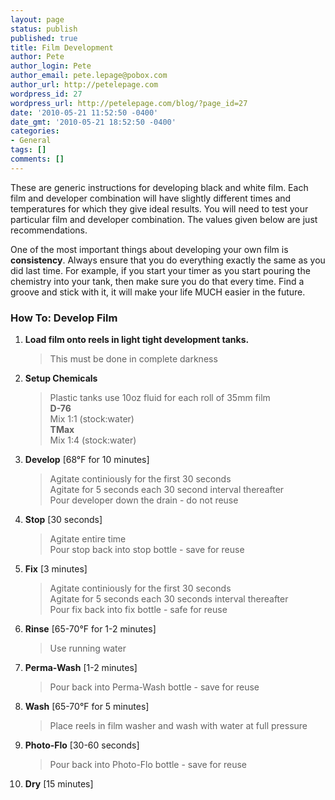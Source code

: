 ```yaml
---
layout: page
status: publish
published: true
title: Film Development
author: Pete
author_login: Pete
author_email: pete.lepage@pobox.com
author_url: http://petelepage.com
wordpress_id: 27
wordpress_url: http://petelepage.com/blog/?page_id=27
date: '2010-05-21 11:52:50 -0400'
date_gmt: '2010-05-21 18:52:50 -0400'
categories:
- General
tags: []
comments: []
---
```

<p>These are generic instructions for developing black and white film.  Each film and developer combination will have slightly different times and temperatures for which they give ideal results.  You will need to test your particular  film and developer combination.  The values given below are just recommendations.</p>
<p>One of the most important things about developing your own film is <strong>consistency</strong>.  Always ensure that you do everything exactly the same as you did last time.  For example, if you start your timer as you start pouring the chemistry into your tank, then make sure you do that every time.  Find a groove and stick with it, it will make your life MUCH easier in the future.</p>
<h3>How To: Develop Film</h3>
<ol>
<li><strong>Load film onto reels in light tight development tanks.</strong><br />
<blockquote><p>This must be done in complete darkness</p></blockquote>
</li>
<li><strong>Setup Chemicals</strong><br />
<blockquote><p>Plastic tanks use 10oz fluid for each roll of 35mm film<br />
        <strong>D-76</strong><br />
        Mix 1:1 (stock:water)<br />
        <strong>TMax</strong><br />
        Mix 1:4 (stock:water)
        </p></blockquote>
</li>
<li><strong>Develop</strong> [68°F for 10 minutes]<br />
<blockquote><p>
                Agitate continiously for the first 30 seconds<br />
                Agitate for 5 seconds each 30 second interval thereafter<br />
                Pour developer down the drain - do not reuse</p></blockquote>
</li>
<li><strong>Stop</strong> [30 seconds]<br />
<blockquote><p>
                Agitate entire time<br />
            Pour stop back into stop bottle - save for reuse</p></blockquote>
</li>
<li><strong>Fix</strong> [3 minutes]<br />
<blockquote><p>
                Agitate continiously for the first 30 seconds<br />
                Agitate for 5 seconds each 30 seconds interval thereafter<br />
            Pour fix back into fix bottle - safe for reuse</p></blockquote>
</li>
<li><strong>Rinse</strong> [65-70°F for 1-2 minutes]<br />
<blockquote><p>
            Use running water</p></blockquote>
</li>
<li><strong>Perma-Wash</strong> [1-2 minutes]<br />
<blockquote><p>
            Pour back into Perma-Wash bottle - save for reuse</p></blockquote>
</li>
<li><strong>Wash</strong> [65-70°F for 5 minutes]<br />
<blockquote><p>
            Place reels in film washer and wash with water at full pressure</p></blockquote>
</li>
<li><strong>Photo-Flo</strong> [30-60 seconds]<br />
<blockquote><p>
            Pour back into Photo-Flo bottle - save for reuse</p></blockquote>
</li>
<li><strong>Dry</strong> [15 minutes]</li>
</ol>
